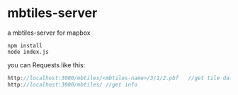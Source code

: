 # mbtiles-server
a mbtiles-server for mapbox

```shell
npm install
node index.js
```

you can Requests like this:

```js
http://localhost:3000/mbtiles/<mbtiles-name>/3/1/2.pbf   //get tile data
http://localhost:3000/mbtiles/ //get info
```
